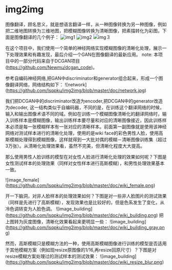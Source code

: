 # img2img
图像翻译，顾名思义，就是想语言翻译一样，从一种图像转换为另一种图像，例如把二维地图转换为三维地图，把模糊图像转换为清晰图像，把素描转化为彩图，下面是图像翻译的几个例子：
![img1](https://github.com/lsqpku/img2img/blob/master/doc/blur2clear.png)
![img2](https://github.com/lsqpku/img2img/blob/master/doc/capes.png)
![img３](https://github.com/lsqpku/img2img/blob/master/doc/facades.png)

在这个项目中，我们使用一个简单的神经网络实现模糊图像的清晰化处理，展示一下处理效果和有趣发现，最后介绍一个GAN在图像翻译的最新应用。
note: 本项目中的一部分代码来自于DCGAN项目(https://github.com/Newmu/dcgan_code)。

参考自编码神经网络,把GAN中discriminator和generator组合起来，形成一个图像翻译网络，网络结构如下：
![network] (https://github.com/lsqpku/img2img/blob/master/doc/network.jpg)

我们把DCGAN中的discriminator改造为encoder,把DCGAN中的generator改造为decoder, 这一结构类似于自编码器，不同的是，在训练这个翻译网络的时候，输入和输出图像术语不同的域。例如在训练一个模糊图像清晰化的翻译网络时，输入训练样本是模糊图像，输出训练样本要尽量和对应的清晰图像接近，因此训练样本必须是每一张模糊样本有一张对应的清晰样本。前面第一副图像就是使用该神经网络对测试样本进行的清晰化处理，使用的是wiki face的彩色男性人脸，使用高斯模糊处理得到模糊图像，这样就得到一大批对偶的模糊－清晰图像训练集（超过3万张）。从清晰化处理效果看，虽然不完美，但清晰化程度大大提高。

那么使用男性人脸训练的模型在对女性人脸进行清晰化处理的效果如何呢？下图是女性测试样本的处理效果（同样对女性样本进行高斯模糊），和男性处理效果基本一致。

![image_female] (https://github.com/lsqpku/img2img/blob/master/doc/wiki_female.png)

开一下脑洞，对非人脸样本的处理效果如何？下图是对一些非人脸图片的测试效果（同样是先进行了高斯模糊），发现效果也是比较好的，但是色系发生了变化，从冷色调转变为人脸色调。
![image_building] (https://github.com/lsqpku/img2img/blob/master/doc/wiki_building.png)
把上图转为灰度图像，清晰化效果看起来更明显一些：
![image_building] (https://github.com/lsqpku/img2img/blob/master/doc/wiki_building_gray.png)

然而，高斯模糊只是模糊方法的一种，使用高斯模糊图像进行训练的模型是否适用于其他模糊方案（例如现resize原图像的1/16,再resize回原尺寸）？下图是对resize模糊方案处理过的测试样本的测试效果：
![image_building] (https://github.com/lsqpku/img2img/blob/master/doc/wiki_resize_blur.png)
